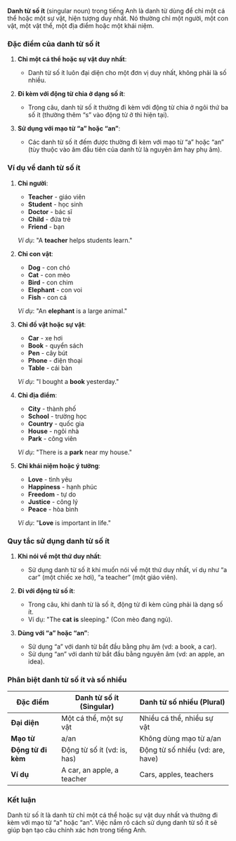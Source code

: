 **Danh từ số ít** (singular noun) trong tiếng Anh là danh từ dùng để chỉ một cá thể hoặc một sự vật, hiện tượng duy nhất. Nó thường chỉ một người, một con vật, một vật thể, một địa điểm hoặc một khái niệm. 

### Đặc điểm của danh từ số ít
1. **Chỉ một cá thể hoặc sự vật duy nhất**:
   - Danh từ số ít luôn đại diện cho một đơn vị duy nhất, không phải là số nhiều.

2. **Đi kèm với động từ chia ở dạng số ít**:
   - Trong câu, danh từ số ít thường đi kèm với động từ chia ở ngôi thứ ba số ít (thường thêm “s” vào động từ ở thì hiện tại).

3. **Sử dụng với mạo từ “a” hoặc “an”**:
   - Các danh từ số ít đếm được thường đi kèm với mạo từ “a” hoặc “an” (tùy thuộc vào âm đầu tiên của danh từ là nguyên âm hay phụ âm).

### Ví dụ về danh từ số ít

1. **Chỉ người**:
   - **Teacher** - giáo viên
   - **Student** - học sinh
   - **Doctor** - bác sĩ
   - **Child** - đứa trẻ
   - **Friend** - bạn

   *Ví dụ*: "A **teacher** helps students learn."

2. **Chỉ con vật**:
   - **Dog** - con chó
   - **Cat** - con mèo
   - **Bird** - con chim
   - **Elephant** - con voi
   - **Fish** - con cá

   *Ví dụ*: "An **elephant** is a large animal."

3. **Chỉ đồ vật hoặc sự vật**:
   - **Car** - xe hơi
   - **Book** - quyển sách
   - **Pen** - cây bút
   - **Phone** - điện thoại
   - **Table** - cái bàn

   *Ví dụ*: "I bought a **book** yesterday."

4. **Chỉ địa điểm**:
   - **City** - thành phố
   - **School** - trường học
   - **Country** - quốc gia
   - **House** - ngôi nhà
   - **Park** - công viên

   *Ví dụ*: "There is a **park** near my house."

5. **Chỉ khái niệm hoặc ý tưởng**:
   - **Love** - tình yêu
   - **Happiness** - hạnh phúc
   - **Freedom** - tự do
   - **Justice** - công lý
   - **Peace** - hòa bình

   *Ví dụ*: "**Love** is important in life."

### Quy tắc sử dụng danh từ số ít

1. **Khi nói về một thứ duy nhất**:
   - Sử dụng danh từ số ít khi muốn nói về một thứ duy nhất, ví dụ như “a car” (một chiếc xe hơi), “a teacher” (một giáo viên).

2. **Đi với động từ số ít**:
   - Trong câu, khi danh từ là số ít, động từ đi kèm cũng phải là dạng số ít.
   - Ví dụ: "The **cat** **is** sleeping." (Con mèo đang ngủ).

3. **Dùng với “a” hoặc “an”**:
   - Sử dụng “a” với danh từ bắt đầu bằng phụ âm (vd: a book, a car).
   - Sử dụng “an” với danh từ bắt đầu bằng nguyên âm (vd: an apple, an idea).

### Phân biệt danh từ số ít và số nhiều

| **Đặc điểm**                | **Danh từ số ít (Singular)**   | **Danh từ số nhiều (Plural)**  |
|-----------------------------|--------------------------------|--------------------------------|
| **Đại diện**                | Một cá thể, một sự vật        | Nhiều cá thể, nhiều sự vật     |
| **Mạo từ**                  | a/an                          | Không dùng mạo từ a/an        |
| **Động từ đi kèm**          | Động từ số ít (vd: is, has)   | Động từ số nhiều (vd: are, have) |
| **Ví dụ**                   | A car, an apple, a teacher    | Cars, apples, teachers         |

### Kết luận
Danh từ số ít là danh từ chỉ một cá thể hoặc sự vật duy nhất và thường đi kèm với mạo từ “a” hoặc “an”. Việc nắm rõ cách sử dụng danh từ số ít sẽ giúp bạn tạo câu chính xác hơn trong tiếng Anh.